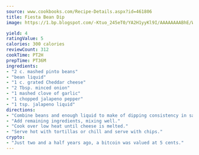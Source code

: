 ```yaml
---
source: www.cookbooks.com/Recipe-Details.aspx?id=461806
title: Fiesta Bean Dip
image: https://1.bp.blogspot.com/-Ktuo_245eT0/YA2H1yyKl9I/AAAAAAAABhE/WMoqSq2tWOcgMkPaLYZ-49h8pVDUUwFCQCLcBGAsYHQ/s307/5.png

yield: 4
ratingValue: 5
calories: 300 calories
reviewCount: 312
cookTime: PT2H
prepTime: PT36M
ingredients:
- "2 c. mashed pinto beans"
- "bean liquid"
- "1 c. grated Cheddar cheese"
- "2 Tbsp. minced onion"
- "1 mashed clove of garlic"
- "1 chopped jalapeno pepper"
- "1 tsp. jalapeno liquid"
directions:
- "Combine beans and enough liquid to make of dipping consistency in saucepan."
- "Add remaining ingredients, mixing well."
- "Cook over low heat until cheese is melted."
- "Serve hot with tortillas or chill and serve with chips."
crypto:
- "Just two and a half years ago, a bitcoin was valued at 5 cents."
---
```


